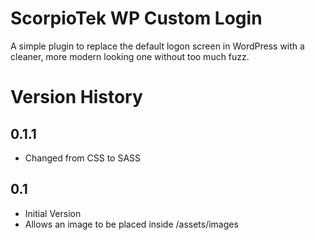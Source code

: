 # ScorpioTek WP Custom Login

A simple plugin to replace the default logon screen in WordPress with a cleaner, more modern looking one without too much fuzz.

# Version History

## 0.1.1

* Changed from CSS to SASS

## 0.1

* Initial Version
* Allows an image to be placed inside /assets/images 

